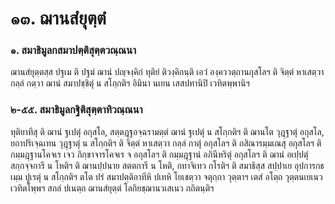 <h1>๑๓. ฌานสํยุตฺตํ</h1>
<h3>๑. สมาธิมูลกสมาปตฺติสุตฺตวณฺณนา</h3>
<p> ฌานสํยุตฺตสฺส  ปฐเม ติ ปฐมํ ฌานํ ปญฺจงฺคิกํ ทุติยํ ติวงฺคิกนฺติ เอวํ องฺคววตฺถานกุสโลฯ ติ จิตฺตํ หาเสตฺวา กลฺลํ กตฺวา ฌานํ สมาปชฺชิตุํ น สโกฺกติฯ อิมินา นเยน เสสปทานิปิ เวทิตพฺพานิฯ</p>


<h3>๒-๕๕. สมาธิมูลกฐิติสุตฺตาทิวณฺณนา</h3>
<p> ทุติยาทีสุ ติ ฌานํ ฐเปตุํ อกุสโล, สตฺตฎฺฐอจฺฉรามตฺตํ ฌานํ ฐเปตุํ น สโกฺกติฯ ติ ฌานโต วุฎฺฐาตุํ  อกุสโล, ยถาปริเจฺฉเทน วุฎฺฐาตุํ น สโกฺกติฯ ติ จิตฺตํ หาเสตฺวา กลฺลํ กาตุํ อกุสโลฯ ติ กสิณารมฺมเณสุ อกุสโลฯ ติ กมฺมฎฺฐานโคจเร เจว ภิกฺขาจารโคจเร จ อกุสโลฯ ติ กมฺมฎฺฐานํ อภินีหริตุํ อกุสโลฯ ติ ฌานํ อเปฺปตุํ สกฺกจฺจการี น โหติฯ ติ ฌานปฺปนาย สตตการี น โหติ, กทาจิเทว กโรติฯ ติ สมาธิสฺส สปฺปาเย อุปการกธเมฺม ปูเรตุํ น สโกฺกติฯ ตโต ปรํ สมาปตฺติอาทีหิ  ปเทหิ  โยเชตฺวา จตุกฺกา วุตฺตาฯ เตสํ อโตฺถ วุตฺตนเยเนว เวทิตโพฺพฯ สกลํ ปเนตฺถ ฌานสํยุตฺตํ โลกิยชฺฌานวเสเนว กถิตนฺติฯ</p>

</p>

</p>

</p>

</p>





